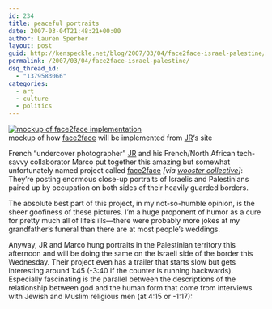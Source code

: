 ```yaml
---
id: 234
title: peaceful portraits
date: 2007-03-04T21:48:21+00:00
author: Lauren Sperber
layout: post
guid: http://kenspeckle.net/blog/2007/03/04/face2face-israel-palestine/
permalink: /2007/03/04/face2face-israel-palestine/
dsq_thread_id:
  - "1379583066"
categories:
  - art
  - culture
  - politics
---
```

<div class="leftpic">
  <a href="http://face2faceproject.com/"><img src="https://laurensperber.com/images/2007/03/face2face.jpg" alt="mockup of face2face implementation" /></a>
  <div class="caption">mockup of how <a href="http://face2faceproject.com/">face2face</a> will be implemented from <a href="http://www.jr-art.net/">JR</a>&#8216;s site</div>
</div>

French &#8220;undercover photographer&#8221; [JR](http://www.jr-art.net/) and his French/North African tech-savvy collaborator Marco put together this amazing but somewhat unfortunately named project called [face2face](http://face2faceproject.com/) _[via [wooster collective](http://www.woostercollective.com/2007/02/face2face_from_jr_and_marco.html)]_: They&#8217;re posting enormous close-up portraits of Israelis and Palestinians paired up by occupation on both sides of their heavily guarded borders.

The absolute best part of this project, in my not-so-humble opinion, is the sheer goofiness of these pictures. I&#8217;m a huge proponent of humor as a cure for pretty much all of life&#8217;s ills&mdash;there were probably more jokes at my grandfather&#8217;s funeral than there are at most people&#8217;s weddings.

Anyway, JR and Marco hung portraits in the Palestinian territory this afternoon and will be doing the same on the Israeli side of the border this Wednesday. Their project even has a trailer that starts slow but gets interesting around 1:45 (-3:40 if the counter is running backwards). Especially fascinating is the parallel between the descriptions of the relationship between god and the human form that come from interviews with Jewish and Muslim religious men (at 4:15 or -1:17):



<p style="display:none;">
  Embedded video doesn&#8217;t seem to work in RSS, so you&#8217;ll have to visit the <a href="http://kenspeckle.net/blog/2007/03/04/face2face-israel-palestine/">actual post</a>.
</p>